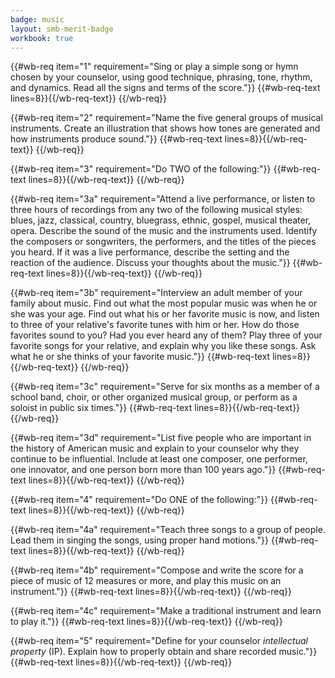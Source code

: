 ```yaml
---
badge: music
layout: smb-merit-badge
workbook: true
---
```



{{#wb-req item="1" requirement="Sing or play a simple song or hymn chosen by your counselor, using good technique, phrasing, tone, rhythm, and dynamics. Read all the signs and terms of the score."}}
{{#wb-req-text lines=8}}{{/wb-req-text}}
{{/wb-req}}

{{#wb-req item="2" requirement="Name the five general groups of musical instruments. Create an illustration that shows how tones are generated and how instruments produce sound."}}
{{#wb-req-text lines=8}}{{/wb-req-text}}
{{/wb-req}}

{{#wb-req item="3" requirement="Do TWO of the following:"}}
{{#wb-req-text lines=8}}{{/wb-req-text}}
{{/wb-req}}

{{#wb-req item="3a" requirement="Attend a live performance, or listen to three hours of recordings from any two of the following musical styles: blues, jazz, classical, country, bluegrass, ethnic, gospel, musical theater, opera. Describe the sound of the music and the instruments used. Identify the composers or songwriters, the performers, and the titles of the pieces you heard. If it was a live performance, describe the setting and the reaction of the audience. Discuss your thoughts about the music."}}
{{#wb-req-text lines=8}}{{/wb-req-text}}
{{/wb-req}}

{{#wb-req item="3b" requirement="Interview an adult member of your family about music. Find out what the most popular music was when he or she was your age. Find out what his or her favorite music is now, and listen to three of your relative's favorite tunes with him or her. How do those favorites sound to you? Had you ever heard any of them? Play three of your favorite songs for your relative, and explain why you like these songs. Ask what he or she thinks of your favorite music."}}
{{#wb-req-text lines=8}}{{/wb-req-text}}
{{/wb-req}}

{{#wb-req item="3c" requirement="Serve for six months as a member of a school band, choir, or other organized musical group, or perform as a soloist in public six times."}}
{{#wb-req-text lines=8}}{{/wb-req-text}}
{{/wb-req}}

{{#wb-req item="3d" requirement="List five people who are important in the history of American music and explain to your counselor why they continue to be influential. Include at least one composer, one performer, one innovator, and one person born more than 100 years ago."}}
{{#wb-req-text lines=8}}{{/wb-req-text}}
{{/wb-req}}

{{#wb-req item="4" requirement="Do ONE of the following:"}}
{{#wb-req-text lines=8}}{{/wb-req-text}}
{{/wb-req}}

{{#wb-req item="4a" requirement="Teach three songs to a group of people. Lead them in singing the songs, using proper hand motions."}}
{{#wb-req-text lines=8}}{{/wb-req-text}}
{{/wb-req}}

{{#wb-req item="4b" requirement="Compose and write the score for a piece of music of 12 measures or more, and play this music on an instrument."}}
{{#wb-req-text lines=8}}{{/wb-req-text}}
{{/wb-req}}

{{#wb-req item="4c" requirement="Make a traditional instrument and learn to play it."}}
{{#wb-req-text lines=8}}{{/wb-req-text}}
{{/wb-req}}

{{#wb-req item="5" requirement="Define for your counselor *intellectual property* (IP). Explain how to properly obtain and share recorded music."}}
{{#wb-req-text lines=8}}{{/wb-req-text}}
{{/wb-req}}
